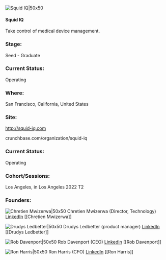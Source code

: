 

![Squid IQ|50x50](https://res.cloudinary.com/crunchbase-production/image/upload/f8zobyjbdge1znsbq45f)

#### Squid IQ
Take control of medical device management.

### Stage: 
Seed - Graduate 

### Current Status: 
Operating

### Where:
San Francisco, California, United States

### Site:
http://squid-iq.com



crunchbase.com/organization/squid-iq

### Current Status: 
Operating

### Cohort/Sessions: 
Los Angeles, in Los Angeles 2022 T2

### Founders: 

![Chretien Mwizerwa|50x50]() Chretien Mwizerwa (Director, Technology) [LinkedIn](https://) [[Chretien Mwizerwa]]

![Drudys Ledbetter|50x50]() Drudys Ledbetter (product manager) [LinkedIn](https://linkedin.com/in/drudenny) [[Drudys Ledbetter]]

![Rob Davenport|50x50](https://www.f6s.com/static-resource/images/profile-placeholder-user.jpg) Rob Davenport (CEO) [LinkedIn](https://linkedin.com/in/rob-davenport-81b2634) [[Rob Davenport]]

![Ron Harris|50x50]() Ron Harris (CFO) [LinkedIn](https://) [[Ron Harris]]


